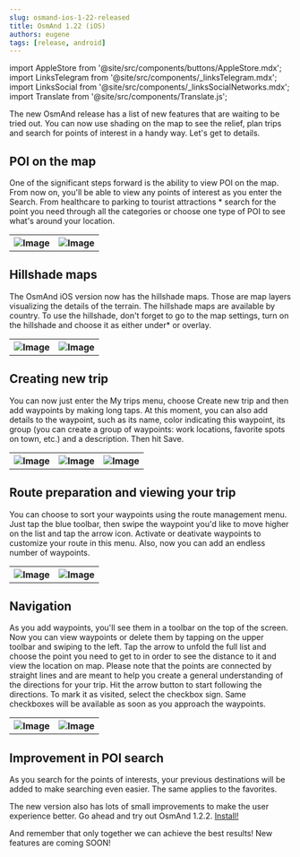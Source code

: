 ```yaml
---
slug: osmand-ios-1-22-released
title: OsmAnd 1.22 (iOS)
authors: eugene
tags: [release, android]
---
```

import AppleStore from '@site/src/components/buttons/AppleStore.mdx';
import LinksTelegram from '@site/src/components/_linksTelegram.mdx';
import LinksSocial from '@site/src/components/_linksSocialNetworks.mdx';
import Translate from '@site/src/components/Translate.js';


The new OsmAnd release has a list of new features that are waiting to be tried out. You can now use shading on the map to see the relief, plan trips and search for points of interest in a handy way. Let's get to details.

<!--truncate-->

## POI on the map

One of the significant steps forward is the ability to view POI on the map. From now on, you'll be able to view any points of interest as you enter the Search. From healthcare to parking to tourist attractions * search for the point you need through all the categories or choose one type of POI to see what's around your location.

<table class="blogimage">
  <tr>
    <th><img src={require('./ios_2_1_1_3.jpg').default} alt="Image"/></th>
    <th><img src={require('./ios_2_1_1_11.jpg').default} alt="Image"/></th>
      </tr>
</table> 

## Hillshade maps

The OsmAnd iOS version now has the hillshade maps. Those are map layers visualizing the details of the terrain. The hillshade maps are available by country. To use the hillshade, don't forget to go to the map settings, turn on the hillshade and choose it as either under* or overlay.

<table class="blogimage">
  <tr>
    <th><img src={require('./ios_2_1_1_17.jpg').default} alt="Image"/></th>
    <th><img src={require('./ios_2_1_1_18.jpg').default} alt="Image"/></th>
      </tr>
</table> 


## Creating new trip

You can now just enter the My trips menu, choose Create new trip and then add waypoints by making long taps. At this moment, you can also add details to the waypoint, such as its name, color indicating this waypoint, its group (you can create a group of waypoints: work locations, favorite spots on town, etc.) and a description. Then hit Save.

<table class="blogimage">
  <tr>
    <th><img src={require('./ios_2_1_1_7.jpg').default} alt="Image"/></th>
    <th><img src={require('./ios_2_1_1_8.jpg').default} alt="Image"/></th>
    <th><img src={require('./ios_2_1_1_10.jpg').default} alt="Image"/></th>
      </tr>
</table> 

## Route preparation and viewing your trip

You can choose to sort your waypoints using the route management menu. Just tap the blue toolbar, then swipe the waypoint you'd like to move higher on the list and tap the arrow icon. Activate or deativate waypoints to customize your route in this menu. Also, now you can add an endless number of waypoints.

<table class="blogimage">
  <tr>
    <th><img src={require('./ios_2_1_1_13.jpg').default} alt="Image"/></th>
    <th><img src={require('./ios_2_1_1_14.jpg').default} alt="Image"/></th>
  </tr>
</table> 


## Navigation

As you add waypoints, you'll see them in a toolbar on the top of the screen. Now you can view waypoints or delete them by tapping on the upper toolbar and swiping to the left. Tap the arrow to unfold the full list and choose the point you need to get to in order to see the distance to it and view the location on map. Please note that the points are connected by straight lines and are meant to help you create a general understanding of the directions for your trip.  Hit the arrow button to start following the directions. To mark it as visited, select the checkbox sign. Same checkboxes will be available as soon as you approach the waypoints.

<table class="blogimage">
  <tr>
    <th><img src={require('./ios_2_1_1_13.jpg').default} alt="Image"/></th>
    <th><img src={require('./ios_2_1_1_11.jpg').default} alt="Image"/></th>
  </tr>
</table> 

## Improvement in POI search

As you search for the points of interests, your previous destinations will be added to make searching even easier. The same applies to the favorites.

The new version also has lots of small improvements to make the user experience better. Go ahead and try out OsmAnd 1.2.2. <a href="https://itunes.apple.com/us/app/osmand-maps/id934850257?mt=8">Install!</a>


And remember that only together we can achieve the best results!
New features are coming SOON!






<LinksTelegram/>
<AppleStore/>